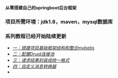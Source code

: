 **从零搭建自己的springboot后台框架** 
### 项目所需环境：jdk1.8，maven，mysql数据库

### 系列教程已经开始陆续更新



- [ _一：搭建项目基础框架结构和整合mybatis_ ](https://juejin.im/post/5ad6b3c3f265da237c696ba0)
- [ _二：配置Druid连接池_ ](https://juejin.im/post/5ad703686fb9a028dd4ec453)
- [ _三：请求结果封装成统一格式_ ](https://juejin.im/post/5ad7ed676fb9a045dd1f0450)
- [ _四：自定义消息转换器_ ](https://juejin.im/post/5ad811e66fb9a0460138ceb1)
- 

